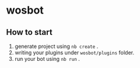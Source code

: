 # wosbot

## How to start

1. generate project using `nb create` .
2. writing your plugins under `wosbot/plugins` folder.
3. run your bot using `nb run` .
